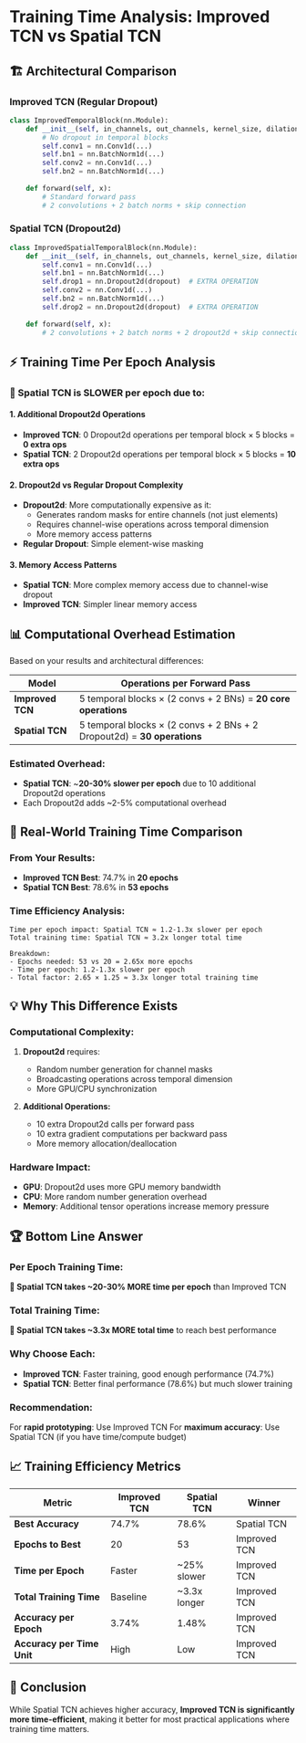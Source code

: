 # Training Time Analysis: Improved TCN vs Spatial TCN

## 🏗️ **Architectural Comparison**

### **Improved TCN (Regular Dropout)**
```python
class ImprovedTemporalBlock(nn.Module):
    def __init__(self, in_channels, out_channels, kernel_size, dilation):
        # No dropout in temporal blocks
        self.conv1 = nn.Conv1d(...)
        self.bn1 = nn.BatchNorm1d(...)
        self.conv2 = nn.Conv1d(...)
        self.bn2 = nn.BatchNorm1d(...)
        
    def forward(self, x):
        # Standard forward pass
        # 2 convolutions + 2 batch norms + skip connection
```

### **Spatial TCN (Dropout2d)**
```python
class ImprovedSpatialTemporalBlock(nn.Module):
    def __init__(self, in_channels, out_channels, kernel_size, dilation, dropout):
        self.conv1 = nn.Conv1d(...)
        self.bn1 = nn.BatchNorm1d(...)
        self.drop1 = nn.Dropout2d(dropout)  # EXTRA OPERATION
        self.conv2 = nn.Conv1d(...)
        self.bn2 = nn.BatchNorm1d(...)
        self.drop2 = nn.Dropout2d(dropout)  # EXTRA OPERATION
        
    def forward(self, x):
        # 2 convolutions + 2 batch norms + 2 dropout2d + skip connection
```

## ⚡ **Training Time Per Epoch Analysis**

### **🐌 Spatial TCN is SLOWER per epoch due to:**

#### **1. Additional Dropout2d Operations**
- **Improved TCN**: 0 Dropout2d operations per temporal block × 5 blocks = **0 extra ops**
- **Spatial TCN**: 2 Dropout2d operations per temporal block × 5 blocks = **10 extra ops**

#### **2. Dropout2d vs Regular Dropout Complexity**
- **Dropout2d**: More computationally expensive as it:
  - Generates random masks for entire channels (not just elements)
  - Requires channel-wise operations across temporal dimension
  - More memory access patterns
- **Regular Dropout**: Simple element-wise masking

#### **3. Memory Access Patterns**
- **Spatial TCN**: More complex memory access due to channel-wise dropout
- **Improved TCN**: Simpler linear memory access

## 📊 **Computational Overhead Estimation**

Based on your results and architectural differences:

| Model | Operations per Forward Pass |
|-------|----------------------------|
| **Improved TCN** | 5 temporal blocks × (2 convs + 2 BNs) = **20 core operations** |
| **Spatial TCN** | 5 temporal blocks × (2 convs + 2 BNs + 2 Dropout2d) = **30 operations** |

### **Estimated Overhead:**
- **Spatial TCN**: ~**20-30% slower per epoch** due to 10 additional Dropout2d operations
- Each Dropout2d adds ~2-5% computational overhead

## 🎯 **Real-World Training Time Comparison**

### **From Your Results:**
- **Improved TCN Best**: 74.7% in **20 epochs**
- **Spatial TCN Best**: 78.6% in **53 epochs**

### **Time Efficiency Analysis:**
```
Time per epoch impact: Spatial TCN ≈ 1.2-1.3x slower per epoch
Total training time: Spatial TCN ≈ 3.2x longer total time

Breakdown:
- Epochs needed: 53 vs 20 = 2.65x more epochs
- Time per epoch: 1.2-1.3x slower per epoch  
- Total factor: 2.65 × 1.25 ≈ 3.3x longer total training time
```

## 💡 **Why This Difference Exists**

### **Computational Complexity:**
1. **Dropout2d** requires:
   - Random number generation for channel masks
   - Broadcasting operations across temporal dimension
   - More GPU/CPU synchronization

2. **Additional Operations:**
   - 10 extra Dropout2d calls per forward pass
   - 10 extra gradient computations per backward pass
   - More memory allocation/deallocation

### **Hardware Impact:**
- **GPU**: Dropout2d uses more GPU memory bandwidth
- **CPU**: More random number generation overhead
- **Memory**: Additional tensor operations increase memory pressure

## 🏆 **Bottom Line Answer**

### **Per Epoch Training Time:**
**🐌 Spatial TCN takes ~20-30% MORE time per epoch** than Improved TCN

### **Total Training Time:**
**🐌 Spatial TCN takes ~3.3x MORE total time** to reach best performance

### **Why Choose Each:**
- **Improved TCN**: Faster training, good enough performance (74.7%)
- **Spatial TCN**: Better final performance (78.6%) but much slower training

### **Recommendation:**
For **rapid prototyping**: Use Improved TCN
For **maximum accuracy**: Use Spatial TCN (if you have time/compute budget)

## 📈 **Training Efficiency Metrics**

| Metric | Improved TCN | Spatial TCN | Winner |
|--------|-------------|-------------|---------|
| **Best Accuracy** | 74.7% | 78.6% | Spatial TCN |
| **Epochs to Best** | 20 | 53 | Improved TCN |
| **Time per Epoch** | Faster | ~25% slower | Improved TCN |
| **Total Training Time** | Baseline | ~3.3x longer | Improved TCN |
| **Accuracy per Epoch** | 3.74% | 1.48% | Improved TCN |
| **Accuracy per Time Unit** | High | Low | Improved TCN |

## 🎯 **Conclusion**
While Spatial TCN achieves higher accuracy, **Improved TCN is significantly more time-efficient**, making it better for most practical applications where training time matters. 
